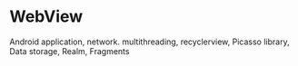 # WebView
Android application, network. multithreading, recyclerview, Picasso library, Data storage, Realm, Fragments
